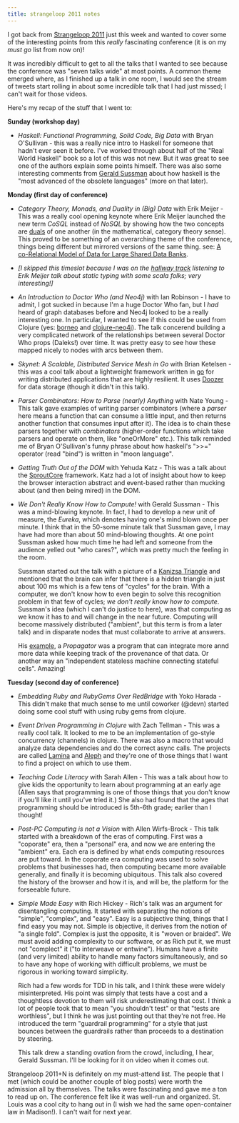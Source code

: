 ```yaml
---
title: strangeloop 2011 notes
---
```



I got back from [Strangeloop 2011](https://thestrangeloop.com/) just this week and wanted to cover some of the interesting points from this *really* fascinating conference (it is on my *must go* list from now on)!

It was incredibly difficult to get to all the talks that I wanted to see because the conference was "seven talks wide" at most points.  A common theme emerged where, as I finished up a talk in one room, I would see the stream of tweets start rolling in about some incredible talk that I had just missed; I can't wait for those videos.

Here's my recap of the stuff that I went to:

**Sunday (workshop day)**

 * *Haskell: Functional Programming, Solid Code, Big Data* with
   Bryan O'Sullivan - this was a really nice intro to Haskell for
   someone that hadn't ever seen it before.  I've worked through
   about half of the "Real World Haskell" book so a lot of this
   was not new.  But it was great to see one of the authors
   explain some points himself.  There was also some interesting
   comments from [Gerald
   Sussman](http://en.wikipedia.org/wiki/Gerald_Jay_Sussman) about
   how haskell is the "most advanced of the obsolete languages"
   (more on that later).


**Monday (first day of conference)**

 * *Category Theory, Monads, and Duality in (Big) Data* with Erik
    Meijer - This was a really cool opening keynote where Erik
    Meijer launched the new term *CoSQL* instead of *NoSQL* by
    showing how the two concepts are
    [duals](http://en.wikipedia.org/wiki/Dual_(mathematics)) of
    one another (in the mathematical, category theory sense). This
    proved to be something of an overarching theme of the
    conference, things being different but mirrored versions of
    the same thing. see: [A co-Relational Model of Data for Large
    Shared Data
    Banks](http://queue.acm.org/detail.cfm?id=1961297).

 * *[I skipped this timeslot because I was on the [hallway
    track](http://blog.hallwaytrack.org/articles/2006/04/27/the-hallway-track-blog)
    listening to Erik Meijer talk about static typing with some
    scala folks; very interesting!]*

 * *An Introduction to Doctor Who (and Neo4j)* with Ian Robinson -
    I have to admit, I got sucked in because I'm a huge Doctor Who
    fan, but I *had* heard of graph databases before and Neo4j
    looked to be a really interesting one. In particular, I wanted
    to see if this could be used from Clojure (yes:
    [borneo](http://github.com/wagjo/borneo) and
    [clojure-neo4j](https://github.com/mattrepl/clojure-neo4j)). The
    talk concerend building a very complicated network of the
    relationships between several Doctor Who props (Daleks!) over
    time. It was pretty easy to see how these mapped nicely to
    nodes with arcs between them.

 * *Skynet: A Scalable, Distributed Service Mesh in Go* with Brian
    Ketelsen - this was a cool talk about a lightweight framework
    written in [go](http://golang.org/) for writing distributed
    applications that are highly resilient. It uses
    [Doozer](https://github.com/ha/doozerd) for data storage
    (though it didn't in this talk).

 * *Parser Combinators: How to Parse (nearly) Anything* with Nate
    Young - This talk gave examples of writing parser combinators
    (where a *parser* here means a function that can consume a
    little input, and then returns another function that consumes
    input after it). The idea is to chain these parsers together
    with *combinators* (higher-order functions which take parsers
    and operate on them, like "oneOrMore" etc.).  This talk
    reminded me of Bryan O'Sullivan's funny phrase about how
    haskell's ">>=" operator (read "bind") is written in "moon
    language".

 * *Getting Truth Out of the DOM* with Yehuda Katz - This was a
    talk about the [SproutCore](http://www.sproutcore.com/)
    framework. Katz had a lot of insight about how to keep the
    browser interaction abstract and event-based rather than
    mucking about (and then being mired) in the DOM.

 * *We Don't Really Know How to Compute!* with Gerald Sussman -
    This was a mind-blowing keynote. In fact, I had to develop a
    new unit of measure, the *Eureka*, which denotes having one's
    mind blown once per minute.  I think that in the 50-some
    minute talk that Sussman gave, I may have had more than about
    50 mind-blowing thoughts. At one point Sussman asked how much
    time he had left and someone from the audience yelled out "who
    cares?", which was pretty much the feeling in the room.

    Sussman started out the talk with a picture of a [Kanizsa
    Triangle](http://en.wikipedia.org/wiki/Illusory_contours) and
    mentioned that the brain can infer that there is a hidden
    triangle in just about 100 ms which is a few tens of "cycles"
    for the brain.  With a computer, we don't know how to even
    begin to solve this recognition problem in that few of cycles;
    *we don't really know how to compute*. Sussman's idea (which I
    can't do justice to here), was that computing as we know it
    has to and will change in the near future. Computing will
    become massively distributed ("ambient", but this term is from
    a later talk) and in disparate nodes that must collaborate to
    arrive at answers.

    His
    [example](http://groups.csail.mit.edu/mac/projects/amorphous/Robust/),
    a *Propagator* was a program that can integrate more annd more
    data while keeping track of the provenance of that data. Or
    another way an "independent stateless machine connecting
    stateful cells". Amazing!


**Tuesday (second day of conference)**

 * *Embedding Ruby and RubyGems Over RedBridge* with Yoko Harada -
   This didn't make that much sense to me until coworker (@devn)
   started doing some cool stuff with using ruby gems from clojure.

 * *Event Driven Programming in Clojure* with Zach Tellman - This
   was a really cool talk.  It looked to me to be an
   implementation of go-style concurrency (channels) in clojure.
   There was also a macro that would analyze data dependencies and
   do the correct async calls. The projects are called
   [Lamina](http://github.com/ztellman/lamina) and
   [Aleph](http://github.com/ztellman/aleph) and they're one of
   those things that I want to find a project on which to use
   them.

 * *Teaching Code Literacy* with Sarah Allen - This was a talk
   about how to give kids the opportunity to learn about
   programming at an early age (Allen says that programming is one
   of those things that you don't know if you'll like it until
   you've tried it.)  She also had found that the ages that
   programming should be introduced is 5th-6th grade; earlier than
   I thought!

 * *Post-PC Computing is not a Vision* with Allen Wirfs-Brock -
   This talk started with a breakdown of the eras of computing.
   First was a "coporate" era, then a "personal" era, and now we
   are entering the "ambient" era.  Each era is defined by what
   ends computing resources are put toward.  In the coporate era
   computing was used to solve problems that businesses had, then
   computing became more available generally, and finally it is
   becoming ubiquitous.  This talk also covered the history of the
   browser and how it is, and will be, the platform for the
   forseeable future.

 * *Simple Made Easy* with Rich Hickey - Rich's talk was an
   argument for disentangling computing.  It started with
   separating the notions of "simple", "complex", and "easy".
   Easy is a subjective thing, things that I find easy you may
   not.  Simple is objective, it derives from the notion of "a
   single fold".  Complex is just the opposite, it is "woven or
   braided".  We must avoid adding complexity to our software, or
   as Rich put it, we must not "complect" it ("to interweave or
   entwine").  Humans have a finite (and very limited) ability to
   handle many factors simultaneously, and so to have any hope of
   working with difficult problems, we must be rigorous in working
   toward simplicity.


   Rich had a few words for TDD in his talk, and I think these
   were widely misinterpreted.  His point was simply that tests
   have a cost and a thoughtless devotion to them will risk
   underestimating that cost.  I think a lot of people took that
   to mean "you shouldn't test" or that "tests are worthless", but
   I think he was just pointing out that they're not free.  He
   introduced the term "guardrail programming" for a style that
   just bounces between the guardrails rather than proceeds to a
   destination by steering.


   This talk drew a standing ovation from the crowd, including, I
   hear, Gerald Sussman.  I'll be looking for it on video when it
   comes out.


Strangeloop 2011+N is definitely on my must-attend list.  The people that I met (which could be another couple of blog posts) were worth the admission all by themselves.  The talks were fascinating and gave me a ton to read up on.  The conference felt like it was well-run and organized.  St. Louis was a cool city to hang out in (I wish we had the same open-container law in Madison!).  I can't wait for next year.
